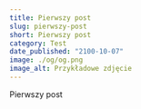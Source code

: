 ```yaml
---
title: Pierwszy post
slug: pierwszy-post
short: Pierwszy post
category: Test
date_published: "2100-10-07"
image: ./og/og.png
image_alt: Przykładowe zdjęcie
---
```


Pierwszy post

